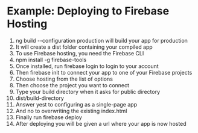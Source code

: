 # Example: Deploying to Firebase Hosting
01. ng build --configuration production will build your app for production
02. It will create a dist folder containing your compiled app
03. To use Firebase hosting, you need the Firebase CLI
04. npm install -g firebase-tools
05. Once installed, run firebase login to login to your account
06. Then firebase init to connect your app to one of your Firebase projects
07. Choose hosting from the list of options
08. Then choose the project you want to connect
09. Type your build directory when it asks for public directory
10. dist/build-directory
11. Answer yest to configuring as a single-page app
12. And no to overwriting the existing index.html
13. Finally run firebase deploy
14. After deploying you will be given a url where your app is now hosted